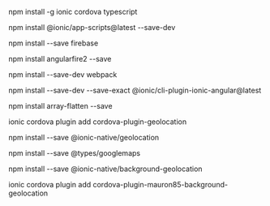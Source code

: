 npm install -g ionic cordova typescript

npm install @ionic/app-scripts@latest --save-dev

npm install --save firebase

npm install angularfire2 --save

npm install --save-dev webpack

npm install --save-dev --save-exact @ionic/cli-plugin-ionic-angular@latest

npm install array-flatten --save

ionic cordova plugin add cordova-plugin-geolocation

npm install --save @ionic-native/geolocation

npm install --save @types/googlemaps

npm install --save @ionic-native/background-geolocation

ionic cordova plugin add cordova-plugin-mauron85-background-geolocation